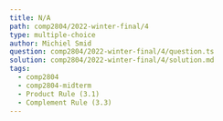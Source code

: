 ```yaml
---
title: N/A
path: comp2804/2022-winter-final/4
type: multiple-choice
author: Michiel Smid
question: comp2804/2022-winter-final/4/question.ts
solution: comp2804/2022-winter-final/4/solution.md
tags:
  - comp2804
  - comp2804-midterm
  - Product Rule (3.1)
  - Complement Rule (3.3)
---
```

